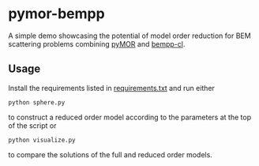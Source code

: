 # pymor-bempp

A simple demo showcasing the potential of model order reduction for BEM scattering problems combining [pyMOR](https://github.com/pymor/pymor) and [bempp-cl](https://github.com/bempp/bempp-cl).

## Usage

Install the requirements listed in [requirements.txt](requirements.txt) and run either

``` shell
python sphere.py
```

to construct a reduced order model according to the parameters at the top of the script or 

``` shell
python visualize.py
```

to compare the solutions of the full and reduced order models.
